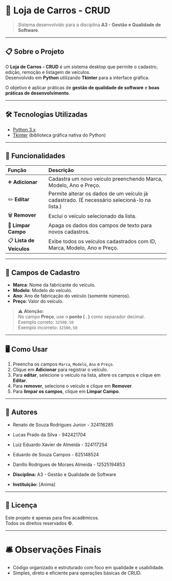 # 🚗 Loja de Carros - CRUD

> Sistema desenvolvido para a disciplina **A3 - Gestão e Qualidade de Software**.

---

## 📋 Sobre o Projeto

O **Loja de Carros - CRUD** é um sistema desktop que permite o cadastro, edição, remoção e listagem de veículos.  
Desenvolvido em **Python** utilizando **Tkinter** para a interface gráfica.

O objetivo é aplicar práticas de **gestão de qualidade de software** e **boas práticas de desenvolvimento**.

---

## 🛠️ Tecnologias Utilizadas

- [Python 3.x](https://www.python.org/)
- [Tkinter](https://docs.python.org/3/library/tkinter.html) (biblioteca gráfica nativa do Python)

---

## 🎯 Funcionalidades

| Função             | Descrição |
|:-------------------|:----------|
| ➕ **Adicionar**        | Cadastra um novo veículo preenchendo Marca, Modelo, Ano e Preço. |
| ✏️ **Editar**           | Permite alterar os dados de um veículo já cadastrado. (É necessário selecioná-lo na lista.) |
| 🗑️ **Remover**          | Exclui o veículo selecionado da lista. |
| 🧹 **Limpar Campo**     | Apaga os dados dos campos de texto para novos cadastros. |
| 📋 **Lista de Veículos**| Exibe todos os veículos cadastrados com ID, Marca, Modelo, Ano e Preço. |

---

## 🧩 Campos de Cadastro

- **Marca**: Nome da fabricante do veículo.
- **Modelo**: Modelo do veículo.
- **Ano**: Ano de fabricação do veículo (somente números).
- **Preço**: Valor do veículo.

> ⚠️ **Atenção:**  
> No campo **Preço**, use o **ponto ( . )** como separador decimal.  
> Exemplo correto: `32500.50`  
> Exemplo incorreto: `32500,50`

---

## 🖥️ Como Usar

1. Preencha os campos `Marca`, `Modelo`, `Ano` e `Preço`.
2. Clique em **Adicionar** para registrar o veículo.
4. Para **editar**, selecione o veículo na lista, altere os campos e clique em **Editar**.
5. Para **remover**, selecione o veículo e clique em **Remover**.
6. Para **limpar os campos**, clique em **Limpar Campo**.

---

## 👤 Autores

- Renato de Souza Rodrigues Junior - 324116285  
- Lucas Prado da Silva - 942421704  
- Luiz Eduardo Xavier de Almeida - 324117254  
- Eduardo de Souza Campos - 825148524
- Danillo Rodrigues de Moraes Almeida - 12525194853

- **Disciplina:** A3 - Gestão e Qualidade de Software
- **Instituição:** [Anima]

---

## 📄 Licença

Este projeto é apenas para fins acadêmicos.  
Todos os direitos reservados ©️.

---

# 🛎️ Observações Finais

- Código organizado e estruturado com foco em qualidade e usabilidade.
- Simples, direto e eficiente para operações básicas de CRUD.
